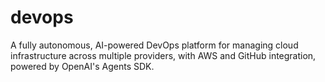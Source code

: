 # devops
A fully autonomous, AI-powered DevOps platform for managing cloud infrastructure across multiple providers, with AWS and GitHub integration, powered by OpenAI's Agents SDK.
